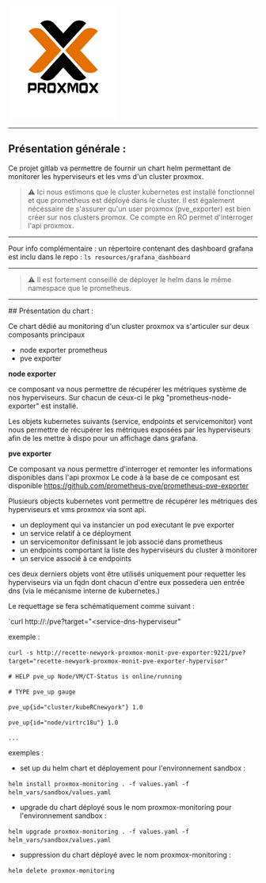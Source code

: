 ![alt text][logo]

[logo]: img/proxmox.png "Helm proxmox monitoring repo"

----
## Présentation générale :

Ce projet gitlab va permettre de fournir un chart helm permettant de monitorer les hyperviseurs et les vms d'un cluster proxmox.
> :warning: Ici nous estimons que le cluster kubernetes est installé fonctionnel et que prometheus est déployé dans le cluster.
Il est également nécéssaire de s'assurer qu'un user proxmox (pve_exporter) est bien créer sur nos clusters promox. Ce compte en RO permet d'interroger l'api proxmox. 

----
Pour info complémentaire : un répertoire contenant des dashboard grafana est inclu dans le repo :
 ` ls resources/grafana_dashboard `

----
>:warning: Il est fortement conseillé de déployer le helm dans le même namespace que le prometheus.

----

## Présentation du chart :

Ce chart dédié au monitoring d'un cluster proxmox va s'articuler sur deux composants principaux 
- node exporter prometheus 
- pve exporter 

**node exporter** 

ce composant va nous permettre de récupérer les métriques système de nos hyperviseurs.
Sur chacun de ceux-ci le pkg "prometheus-node-exporter" est installé.

Les objets kubernetes suivants (service, endpoints et servicemonitor) vont nous permettre de récupérer les métriques exposées par les hyperviseurs afin de les mettre à dispo pour un affichage dans grafana.


**pve exporter**

Ce composant va nous permettre d'interroger et remonter les informations disponibles dans l'api proxmox
Le code à la base de ce composant est disponible https://github.com/prometheus-pve/prometheus-pve-exporter

Plusieurs objects kubernetes vont permettre de récupérer les métriques des hyperviseurs et vms proxmox via sont api.

- un deployment qui va instancier un pod executant le pve exporter 
- un service relatif à ce déployment
- un servicemonitor definissant le job associé dans prometheus
- un endpoints comportant la liste des hyperviseurs du cluster à monitorer 
- un service associé à ce endpoints

ces deux derniers objets vont être utilisés uniquement pour requetter les hyperviseurs via un fqdn dont chacun d'entre eux possedera uen entrée dns (via le mécanisme interne de kubernetes.) 


Le requettage se fera schématiquement comme suivant :

`curl http://<service-pve-exporter>:<port>/pve?target="<service-dns-hyperviseur"

exemple : 

`curl -s http://recette-newyork-proxmox-monit-pve-exporter:9221/pve?target="recette-newyork-proxmox-monit-pve-exporter-hypervisor"`

`# HELP pve_up Node/VM/CT-Status is online/running`

`# TYPE pve_up gauge`

`pve_up{id="cluster/kubeRCnewyork"} 1.0`

`pve_up{id="node/virtrc18u"} 1.0`

`...`



exemples :

- set up du helm chart et déployement pour l'environnement sandbox :

` helm install proxmox-monitoring . -f values.yaml -f helm_vars/sandbox/values.yaml `

- upgrade du chart déployé sous le nom proxmox-monitoring pour l'environnement sandbox :

` helm upgrade proxmox-monitoring . -f values.yaml -f helm_vars/sandbox/values.yaml `

- suppression du chart déployé avec le nom proxmox-monitoring :

` helm delete proxmox-monitoring `

